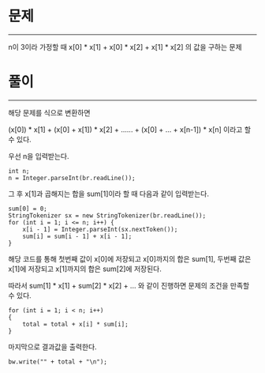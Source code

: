 # 문제

----

n이 3이라 가정할 때
x[0] * x[1] + x[0] * x[2] + x[1] * x[2] 의 값을 구하는 문제

# 풀이

---

해당 문제를 식으로 변환하면

(x[0]) * x[1] + (x[0] + x[1]) * x[2] + ...... + (x[0] + ... + x[n-1]) * x[n]
이라고 할 수 있다.

우선 n을 입력받는다.

    int n;
    n = Integer.parseInt(br.readLine());

그 후 x[1]과 곱해지는 합을 sum[1]이라 할 때 다음과 같이 입력받는다.

    sum[0] = 0;
    StringTokenizer sx = new StringTokenizer(br.readLine());
    for (int i = 1; i <= n; i++) {
        x[i - 1] = Integer.parseInt(sx.nextToken());
        sum[i] = sum[i - 1] + x[i - 1];
    }

해당 코드를 통해 첫번째 값이 x[0]에 저장되고 x[0]까지의 합은 sum[1],
두번째 값은 x[1]에 저장되고 x[1]까지의 합은 sum[2]에 저장된다.

따라서 sum[1] * x[1] + sum[2] * x[2] + ... 와 같이 진행하면 문제의 조건을 만족할 수 있다.

    for (int i = 1; i < n; i++)
    {
        total = total + x[i] * sum[i];
    }

마지막으로 결과값을 출력한다.

    bw.write("" + total + "\n");
